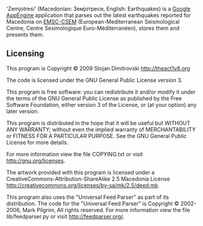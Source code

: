 'Zemjotresi' (Macedonian: Земјотреси, English: Earthquakes) is a [Google AppEngine](http://appengine.google.com) application that parses out the latest earthquakes reported for Macedonia on [EMSC-CSEM](http://emsc-csem.org) (European-Mediterranean Seismological Centre, Centre Sesimologique Euro-Méditerranéen), stores them and presents them.

## Licensing
This program is Copyright © 2009 Stojan Dimitrovski <http://theact1v8.org>

The code is licensed under the GNU General Public License version 3.

This program is free software: you can redistribute it and/or modify it under the terms of the GNU General Public License as published by the Free Software Foundation, either version 3 of the License, or (at your option) any later version.

This program is distributed in the hope that it will be useful but WITHOUT ANY WARRANTY; without even the implied warranty of MERCHANTABILITY or FITNESS FOR A PARTICULAR PURPOSE. See the GNU General Public License for more details.

For more information view the file COPYING.txt or visit <http://gnu.org/licenses>.

The artwork provided with this program is licensed under a CreativeCommons-Attribution-ShareAlike 2.5 Macedonia License <http://creativecommons.org/licenses/by-sa/mk/2.5/deed.mk>.

This program also uses the "Universal Feed Parser" as part of its distribution. The code for the "Universal Feed Parser" is Copyright © 2002-2006, Mark Pilgrim, All rights reserved. For more information view the file lib/feedparser.py or visit <http://feedparser.org/>.

